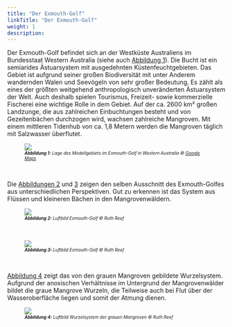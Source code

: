 ```yaml
---
title: "Der Exmouth-Golf"
linkTitle: "Der Exmouth-Golf"
weight: 1
description:
---
```


Der Exmouth-Golf befindet sich an der Westküste Australiens im Bundesstaat Western Australia (siehe auch <a href="/de/docs/beispielmodell_exmouth_gulf/der_exmouth_golf/#Abbildung_1">Abbildung 1</a>).
Die Bucht ist ein semiarides Ästuarsystem mit ausgedehnten Küstenfeuchtgebieten.
Das Gebiet ist aufgrund seiner großen Biodiversität mit unter Anderem wandernden Walen und Seevögeln von sehr großer Bedeutung.
Es zählt als eines der größten weitgehend anthropologisch unveränderten Ästuarsystem der Welt.
Auch deshalb spielen Tourismus, Freizeit- sowie kommerzielle Fischerei eine wichtige Rolle in dem Gebiet.
Auf der ca. 2600 km² großen Landzunge, die aus zahlreichen Einbuchtungen besteht und von Gezeitenbächen durchzogen wird, wachsen zahlreiche Mangroven.
Mit einem mittleren Tidenhub von ca. 1,8 Metern werden die Mangroven täglich mit Salzwasser überflutet.

<figure>
<a name="Abbildung_1"></a>
<img src="/pictures/exmouth_gulf/lage_uebersicht.jpg"/>
<figcaption><font size = "1"><i><b>Abbildung 1:</b> Lage des Modellgebiets im Exmouth-Golf in Western Australia &copy; <a href="https://www.google.de/maps">Google Maps</a></i></font></figcaption>
</figure><p>
&nbsp;
<p>

Die <a href="/de/docs/beispielmodell_exmouth_gulf/der_exmouth_golf/#Abbildung_2">Abbildungen 2</a> und <a href="/de/docs/beispielmodell_exmouth_gulf/der_exmouth_golf/#Abbildung_3">3</a> zeigen den selben Ausschnitt des Exmouth-Golfes aus unterschiedlichen Perspektiven.
Gut zu erkennen ist das System aus Flüssen und kleineren Bächen in den Mangrovenwäldern.
&nbsp;
<p>

<figure>
<a name="Abbildung_2"></a>
<img src="/pictures/exmouth_gulf/mangroven_luftbild_1.jpg">
<figcaption><font size = "1"><i><b>Abbildung 2:</b> Luftbild Exmouth-Golf &copy; Ruth Reef</i></font></figcaption>
</figure><p>
&nbsp;

<figure>
<a name="Abbildung_3"></a>
<img src="/pictures/exmouth_gulf/mangroven_luftbild_2.jpg">
<figcaption><font size = "1"><i><b>Abbildung 3:</b> Luftbild Exmouth-Golf &copy; Ruth Reef</i></font></figcaption>
</figure><p>
&nbsp;

<a href="/de/docs/beispielmodell_exmouth_gulf/der_exmouth_golf/#Abbildung_4">Abbildung 4</a> zeigt das von den grauen Mangroven gebildete Wurzelsystem.
Aufgrund der anoxischen Verhältnisse im Untergrund der Mangrovenwälder bildet die graue Mangrove Wurzeln, die Teilweise auch bei Flut über der Wasseroberfläche liegen und somit der Atmung dienen.
&nbsp;
<p>

<figure>
<a name="Abbildung_4"></a>
<img src="/pictures/exmouth_gulf/mangroven_wurzeln.jpg">
<figcaption><font size = "1"><i><b>Abbildung 4:</b> Luftbild Wurzelsystem der grauen Mangroven &copy; Ruth Reef</i></font></figcaption>
</figure><p>
